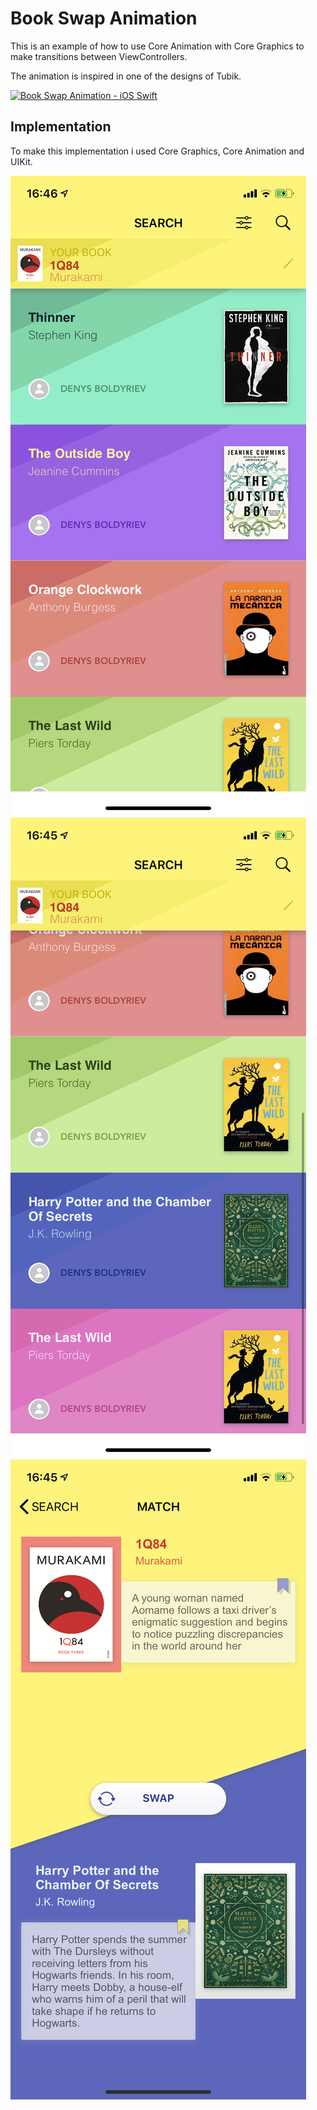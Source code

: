 # Book Swap Animation

This is an example of how to use Core Animation with Core Graphics to make transitions between ViewControllers.

The animation is inspired in one of the designs of Tubik.

[![Book Swap Animation - iOS Swift](http://img.youtube.com/vi/e3hG9C1z2bs/0.jpg)](https://www.youtube.com/watch?v=e3hG9C1z2bs "Book Swap Animation - iOS Swift")

## Implementation
To make this implementation i used Core Graphics, Core Animation and UIKit. 

![Preview No. 1](/images/preview1.png)
![Preview No. 2](/images/preview2.png)
![Preview No. 3](/images/preview3.png)

